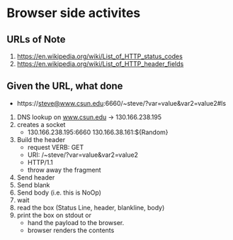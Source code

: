 # Browser side activites

## URLs of Note
  1. https://en.wikipedia.org/wiki/List_of_HTTP_status_codes
  1. https://en.wikipedia.org/wiki/List_of_HTTP_header_fields


## Given the URL, what done
  * https://steve@www.csun.edu:6660/~steve/?var=value&var2=value2#ls
  1. DNS lookup on www.csun.edu -> 130.166.238.195
  1. creates a socket
     - 130.166.238.195:6660 130.166.38.161:${Random}
  1. Build the header
     - request VERB: GET
     - URI: /~steve/?var=value&var2=value2
     - HTTP/1.1
     * throw away the fragment
  1. Send header
  1. Send blank
  1. Send body (i.e. this is NoOp)
  1. wait
  1. read the box (Status Line, header, blankline, body)
  1. print the box on stdout or
     * hand the payload to the browser.
     * browser renders the contents

     


